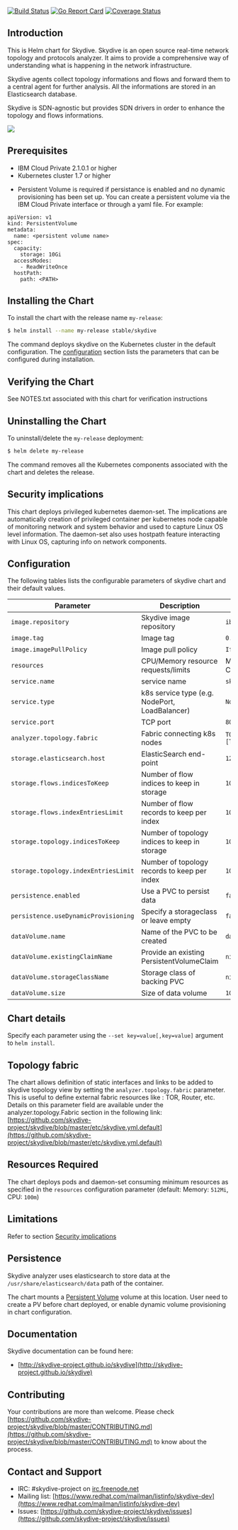 [![Build Status](https://travis-ci.org/skydive-project/skydive.png)](https://travis-ci.org/skydive-project/skydive)
[![Go Report Card](https://goreportcard.com/badge/github.com/skydive-project/skydive)](https://goreportcard.com/report/github.com/skydive-project/skydive)
[![Coverage Status](https://coveralls.io/repos/github/skydive-project/skydive/badge.svg?branch=master)](https://coveralls.io/github/skydive-project/skydive?branch=master)

## Introduction
This is Helm chart for Skydive. Skydive is an open source real-time network topology and protocols analyzer.
It aims to provide a comprehensive way of understanding what is happening in the network infrastructure.

Skydive agents collect topology informations and flows and forward them to a central agent for further analysis. All the informations are stored in an Elasticsearch database.

Skydive is SDN-agnostic but provides SDN drivers in order to enhance the topology and flows informations.

![](https://github.com/skydive-project/skydive.network/raw/images/overview.gif)

## Prerequisites
* IBM Cloud Private 2.1.0.1 or higher
* Kubernetes cluster 1.7 or higher

- Persistent Volume is required if persistance is enabled and no dynamic provisioning has been set up. You can create a persistent volume via the IBM Cloud Private interface or through a yaml file. For example:

```
apiVersion: v1
kind: PersistentVolume
metadata:
  name: <persistent volume name>
spec:
  capacity:
    storage: 10Gi
  accessModes:
    - ReadWriteOnce
  hostPath:
    path: <PATH>
```

## Installing the Chart
To install the chart with the release name `my-release`:

```bash
$ helm install --name my-release stable/skydive
```

The command deploys skydive on the Kubernetes cluster in the default configuration. The [configuration](#configuration) section lists the parameters that can be configured during installation.

## Verifying the Chart
See NOTES.txt associated with this chart for verification instructions

## Uninstalling the Chart
To uninstall/delete the `my-release` deployment:

```bash
$ helm delete my-release
```

The command removes all the Kubernetes components associated with the chart and deletes the release.

## <a name="Securityimplications"></a>Security implications 
This chart deploys privileged kubernetes daemon-set. The implications are automatically creation of privileged container per kubernetes node capable of monitoring network and system behavior and used to capture Linux OS level information. The daemon-set also uses hostpath feature interacting with Linux OS, capturing info on network components.

## Configuration
The following tables lists the configurable parameters of skydive chart and their default values.

| Parameter                            | Description                                     | Default                                                    |
| ----------------------------------   | ---------------------------------------------   | ---------------------------------------------------------- |
| `image.repository`                   | Skydive image repository                        | `ibmcom/skydive`                                           |
| `image.tag`                          | Image tag                                       | `0.17.1`                                                   |
| `image.imagePullPolicy`              | Image pull policy                               | `IfNotPresent`                                             |
| `resources`                          | CPU/Memory resource requests/limits             | Memory: `8192Mi`, CPU: `2000m`                             |
| `service.name`                       | service name                                    | `skydive`                                                  |
| `service.type`                       | k8s service type (e.g. NodePort, LoadBalancer)  | `NodePort`                                                 |
| `service.port`                       | TCP port                                        | `8082`                                                     |
| `analyzer.topology.fabric`           | Fabric connecting k8s nodes                     | `TOR1->*[Type=host]/eth0`                                  |
| `storage.elasticsearch.host`         | ElasticSearch end-point                         | `127.0.0.1:9200`                                           |
| `storage.flows.indicesToKeep`        | Number of flow indices to keep in storage       | `10`                                                       |
| `storage.flows.indexEntriesLimit`    | Number of flow records to keep per index        | `10000`                                                    |
| `storage.topology.indicesToKeep`     | Number of topology indices to keep in storage   | `10`                                                       |
| `storage.topology.indexEntriesLimit` | Number of topology records to keep per index    | `10000`                                                    |
| `persistence.enabled`                | Use a PVC to persist data                       | `false`                                                    |
| `persistence.useDynamicProvisioning` | Specify a storageclass or leave empty           | `false`                                                    |
| `dataVolume.name`                    | Name of the PVC to be created                   | `datavolume`                                               |
| `dataVolume.existingClaimName`       | Provide an existing PersistentVolumeClaim       | `nil`                                                      |
| `dataVolume.storageClassName`        | Storage class of backing PVC                    | `nil`                                                      |
| `dataVolume.size`                    | Size of data volume                             | `10Gi`                                                     |

## Chart details
Specify each parameter using the `--set key=value[,key=value]` argument to `helm install`.

## Topology fabric
The chart allows definition of static interfaces and links to be added to skydive topology view by setting the `analyzer.topology.fabric` parameter. This is useful to define external fabric resources like : TOR, Router, etc.
Details on this parameter field are available under the analyzer.topology.Fabric section in the following link: 
[https://github.com/skydive-project/skydive/blob/master/etc/skydive.yml.default](https://github.com/skydive-project/skydive/blob/master/etc/skydive.yml.default)

## Resources Required
The chart deploys pods and daemon-set consuming minimum resources as specified in the `resources` configuration parameter (default: Memory: `512Mi`, CPU: `100m`)

## Limitations

Refer to section [Security implications](#Securityimplications)

## Persistence
Skydive analyzer uses elasticsearch to store data at the `/usr/share/elasticsearch/data` path of the container.

The chart mounts a [Persistent Volume](http://kubernetes.io/docs/user-guide/persistent-volumes/) volume at this location. User need to create a PV before chart deployed, or enable dynamic volume provisioning in chart configuration.

## Documentation
Skydive documentation can be found here:

* [http://skydive-project.github.io/skydive](http://skydive-project.github.io/skydive)

## Contributing
Your contributions are more than welcome. Please check
[https://github.com/skydive-project/skydive/blob/master/CONTRIBUTING.md](https://github.com/skydive-project/skydive/blob/master/CONTRIBUTING.md)
to know about the process.

## Contact and Support
* IRC: #skydive-project on [irc.freenode.net](https://webchat.freenode.net/)
* Mailing list: [https://www.redhat.com/mailman/listinfo/skydive-dev](https://www.redhat.com/mailman/listinfo/skydive-dev)
* Issues: [https://github.com/skydive-project/skydive/issues](https://github.com/skydive-project/skydive/issues)
